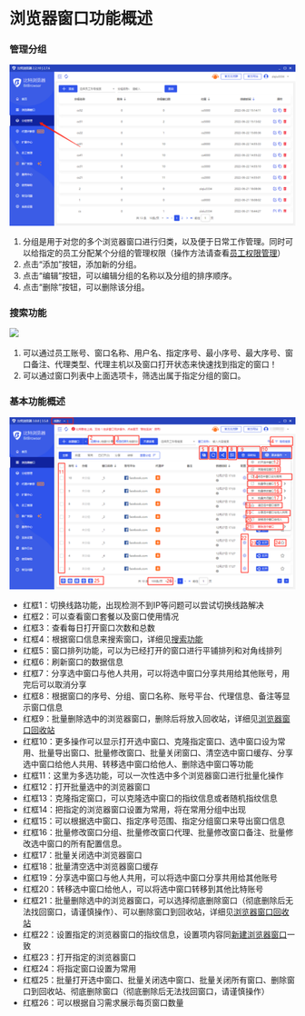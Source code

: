 # 浏览器窗口功能概述

### 管理分组

![](<../../.gitbook/assets/1 (24).png>)

1. 分组是用于对您的多个浏览器窗口进行归类，以及便于日常工作管理。同时可以给指定的员工分配某个分组的管理权限（操作方法请查看[员工权限管理](../yuan-gong-quan-xian-guan-li/)）
2. 点击“添加”按钮，添加新的分组。
3. 点击“编辑”按钮，可以编辑分组的名称以及分组的排序顺序。
4. 点击“删除”按钮，可以删除该分组。

### 搜索功能

![](../../.gitbook/assets/企业微信截图\_1671693102540.png)

1. 可以通过员工账号、窗口名称、用户名、指定序号、最小序号、最大序号、窗口备注、代理类型、代理主机以及窗口打开状态来快速找到指定的窗口！
2. 可以通过窗口列表中上面选项卡，筛选出属于指定分组的窗口。

### 基本功能概述

![](<../../.gitbook/assets/1 (1).png>)

* 红框1：切换线路功能，出现检测不到IP等问题可以尝试切换线路解决
* 红框2：可以查看窗口套餐以及窗口使用情况
* 红框3：查看每日打开窗口次数和总数
* 红框4：根据窗口信息来搜索窗口，详细见[搜索功能](liu-lan-qi-chuang-kou-gong-neng-gai-shu.md#sou-suo-gong-neng)
* 红框5：窗口排列功能，可以为已经打开的窗口进行平铺排列和对角线排列
* 红框6：刷新窗口的数据信息
* 红框7：分享选中窗口与他人共用，可以将选中窗口分享共用给其他账号，用完后可以取消分享
* 红框8：根据窗口的序号、分组、窗口名称、账号平台、代理信息、备注等显示窗口信息
* 红框9：批量删除选中的浏览器窗口，删除后将放入回收站，详细见[浏览器窗口回收站](../liu-lan-qi-chuang-kou-hui-shou-zhan.md)
* 红框10：更多操作可以显示打开选中窗口、克隆指定窗口、选中窗口设为常用、批量导出窗口、批量修改窗口、批量关闭窗口、清空选中窗口缓存、分享选中窗口给他人共用、转移选中窗口给他人、删除选中窗口等功能
* 红框11：这里为多选功能，可以一次性选中多个浏览器窗口进行批量化操作
* 红框12：打开批量选中的浏览器窗口
* 红框13：克隆指定窗口，可以克隆选中窗口的指纹信息或者随机指纹信息
* 红框14：把指定的浏览器窗口设置为常用，将在常用分组中出现
* 红框15：可以根据选中窗口、指定序号范围、指定分组窗口来导出窗口信息
* 红框16：批量修改窗口分组、批量修改窗口代理、批量修改窗口备注、批量修改选中窗口的所有配置信息。
* 红框17：批量关闭选中浏览器窗口
* 红框18：批量清空选中浏览器窗口缓存
* 红框19：分享选中窗口与他人共用，可以将选中窗口分享共用给其他账号
* 红框20：转移选中窗口给他人，可以将选中窗口转移到其他比特账号
* 红框21：批量删除选中的浏览器窗口，可以选择彻底删除窗口（彻底删除后无法找回窗口，请谨慎操作）、可以删除窗口到回收站，详细见[浏览器窗口回收站](../liu-lan-qi-chuang-kou-hui-shou-zhan.md)
* 红框22：设置指定的浏览器窗口的指纹信息，设置项内容同[新建浏览器窗口](xin-jian-liu-lan-qi-chuang-kou.md)一致
* 红框23：打开指定的浏览器窗口
* 红框24：将指定窗口设置为常用
* 红框25：批量打开选中窗口、批量关闭选中窗口、批量关闭所有窗口、删除窗口到回收站、彻底删除窗口（彻底删除后无法找回窗口，请谨慎操作）
* 红框26：可以根据自习需求展示每页窗口数量

